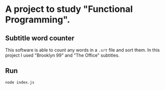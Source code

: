 # A project to study "Functional Programming".

## Subtitle word counter
This software is able to count any words in a `.srt` file and sort them.
In this project I used "Brooklyn 99" and "The Office" subtitles.

## Run 
```node index.js```
